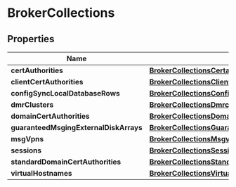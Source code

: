 
# BrokerCollections

## Properties
Name | Type | Description | Notes
------------ | ------------- | ------------- | -------------
**certAuthorities** | [**BrokerCollectionsCertauthorities**](BrokerCollectionsCertauthorities.md) |  |  [optional]
**clientCertAuthorities** | [**BrokerCollectionsClientcertauthorities**](BrokerCollectionsClientcertauthorities.md) |  |  [optional]
**configSyncLocalDatabaseRows** | [**BrokerCollectionsConfigsynclocaldatabaserows**](BrokerCollectionsConfigsynclocaldatabaserows.md) |  |  [optional]
**dmrClusters** | [**BrokerCollectionsDmrclusters**](BrokerCollectionsDmrclusters.md) |  |  [optional]
**domainCertAuthorities** | [**BrokerCollectionsDomaincertauthorities**](BrokerCollectionsDomaincertauthorities.md) |  |  [optional]
**guaranteedMsgingExternalDiskArrays** | [**BrokerCollectionsGuaranteedmsgingexternaldiskarrays**](BrokerCollectionsGuaranteedmsgingexternaldiskarrays.md) |  |  [optional]
**msgVpns** | [**BrokerCollectionsMsgvpns**](BrokerCollectionsMsgvpns.md) |  |  [optional]
**sessions** | [**BrokerCollectionsSessions**](BrokerCollectionsSessions.md) |  |  [optional]
**standardDomainCertAuthorities** | [**BrokerCollectionsStandarddomaincertauthorities**](BrokerCollectionsStandarddomaincertauthorities.md) |  |  [optional]
**virtualHostnames** | [**BrokerCollectionsVirtualhostnames**](BrokerCollectionsVirtualhostnames.md) |  |  [optional]



